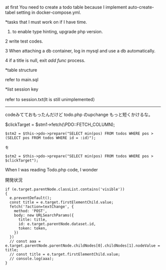 at first You need to create a todo table because I implement auto-create-tabel setting in docker-compose.yml.


*tasks that I must work on if I have time.
1. to enable type hinting, upgrade php version.

2 write test codes.

3 When attaching a db container, log in mysql and use a db automatically.

4 if a title is null, exit *add func* process.



*table structure

refer to main.sql

*list session key

refer to session.txt(It is still unimplemented）

---------------------------------------------------

codeみてておもったんだけど todo.php のupchange もっと短くかけるな。

 $clickTarget = $stm1->fetch(\PDO::FETCH_COLUMN);

    $stm2 = $this->pdo->prepare("SELECT min(pos) FROM todos WHERE pos > (SELECT pos FROM todos WHERE id = :id)");
    
    を
    
    $stm2 = $this->pdo->prepare("SELECT min(pos) FROM todos WHERE pos > $clickTarget");
    
    


When I was reading Todo.php code, I wonder 


開発状況

    if (e.target.parentNode.classList.contains('visible'))
    {
      e.preventDefault();
      const title = e.target.firstElementChild.value;
      fetch('?action=textChange', {
        method: 'POST',
        body: new URLSearchParams({
          title: title,
          id: e.target.parentNode.dataset.id,
          token: token,
        })
      })
      // const aaa = e.target.parentNode.parentNode.childNodes[0].childNodes[1].nodeValue = title;
      // const title = e.target.firstElementChild.value;
      // console.log(aaa);
    }
